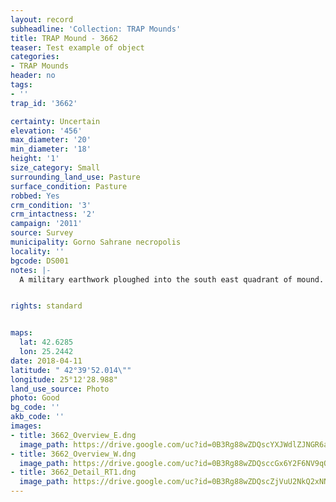 ```yaml
---
layout: record
subheadline: 'Collection: TRAP Mounds'
title: TRAP Mound - 3662
teaser: Test example of object
categories:
- TRAP Mounds
header: no
tags:
- ''
trap_id: '3662'

certainty: Uncertain
elevation: '456'
max_diameter: '20'
min_diameter: '18'
height: '1'
size_category: Small
surrounding_land_use: Pasture
surface_condition: Pasture
robbed: Yes
crm_condition: '3'
crm_intactness: '2'
campaign: '2011'
source: Survey
municipality: Gorno Sahrane necropolis
locality: ''
bgcode: DS001
notes: |-
  A military earthwork ploughed into the south east quadrant of mound.


rights: standard


maps:
  lat: 42.6285
  lon: 25.2442
date: 2018-04-11
latitude: " 42°39'52.014\""
longitude: 25°12'28.988"
land_use_source: Photo
photo: Good
bg_code: ''
akb_code: ''
images:
- title: 3662_Overview_E.dng
  image_path: https://drive.google.com/uc?id=0B3Rg88wZDQscYXJWdlZJNGR6aW8
- title: 3662_Overview_W.dng
  image_path: https://drive.google.com/uc?id=0B3Rg88wZDQsccGx6Y2F6NV9qQUE
- title: 3662_Detail_RT1.dng
  image_path: https://drive.google.com/uc?id=0B3Rg88wZDQscZjVuU2NkQ2xNNEU
---
```

